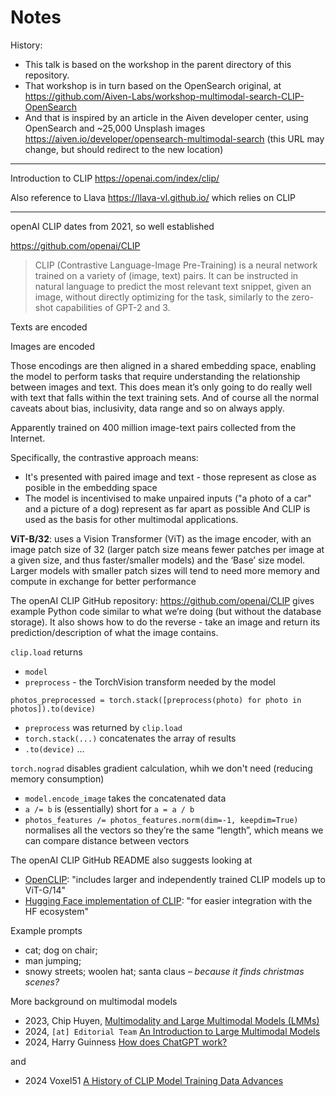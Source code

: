 # Notes

History:

- This talk is based on the workshop in the parent directory of this repository.
- That workshop is in turn based on the OpenSearch original, at
  https://github.com/Aiven-Labs/workshop-multimodal-search-CLIP-OpenSearch
- And that is inspired by an article in the Aiven developer center, using
  OpenSearch and ~25,000 Unsplash images
  https://aiven.io/developer/opensearch-multimodal-search
  (this URL may change, but should redirect to the new location)

----

Introduction to CLIP
https://openai.com/index/clip/ 

Also reference to Llava https://llava-vl.github.io/ which relies on CLIP

----

openAI CLIP dates from 2021, so well established

https://github.com/openai/CLIP
> CLIP (Contrastive Language-Image Pre-Training) is a neural network trained on
> a variety of (image, text) pairs. It can be instructed in natural language to
> predict the most relevant text snippet, given an image, without directly
> optimizing for the task, similarly to the zero-shot capabilities of GPT-2 and 3.

Texts are encoded

Images are encoded

Those encodings are then aligned in a shared embedding space, enabling the
model to perform tasks that require understanding the relationship between 
images and  text.
This does mean it’s only going to do really well with text that falls within the
text training sets.
And of course all the normal caveats about bias, inclusivity, data range and so
on always apply.

Apparently trained on 400 million image-text pairs collected from the Internet.

Specifically, the contrastive approach means:
- It's presented with paired image and text - those represent as close as 
  posible in the embedding space
- The model is incentivised to make unpaired inputs ("a photo of a car" and 
  a picture of a dog) represent as far apart as possible
And CLIP is used as the basis for other multimodal applications.

**ViT-B/32**:  uses a Vision Transformer (ViT) as the image encoder, with an
image patch size of 32 (larger patch size means fewer patches per image at a
given size, and thus faster/smaller models) and the ‘Base’ size model. Larger
models with smaller patch sizes will tend to need more memory and compute in
exchange for better performance

The openAI CLIP GitHub repository: https://github.com/openai/CLIP gives example
Python code similar to what we’re doing (but without the database storage). It
also shows how to do the reverse - take an image and return its
prediction/description of what the image contains.

`clip.load` returns
* `model`
* `preprocess` - the TorchVision transform needed by the model

`photos_preprocessed = torch.stack([preprocess(photo) for photo in photos]).to(device)`
* `preprocess` was returned by `clip.load`
* `torch.stack(...)` concatenates the array of results
* `.to(device)` …

`torch.nograd` disables gradient calculation, whih we don't need (reducing
memory consumption)
* `model.encode_image` takes the concatenated data
* `a /= b` is (essentially) short for `a = a / b`
* `photos_features /= photos_features.norm(dim=-1, keepdim=True)` normalises
  all the vectors so they’re the same “length”, which means we can compare
  distance between vectors

The openAI CLIP GitHub README also suggests looking at
* [OpenCLIP](https://github.com/mlfoundations/open_clip): "includes larger 
  and independently trained CLIP models up to ViT-G/14"
* [Hugging Face implementation of CLIP](https://huggingface.co/docs/transformers/model_doc/clip):
  "for easier integration with the HF ecosystem"

Example prompts
* cat; dog on chair;
* man jumping; 
* snowy streets; woolen hat; santa claus _– because it finds christmas 
  scenes?_

More background on multimodal models
* 2023, Chip Huyen, [Multimodality and Large Multimodal Models
  (LMMs)](https://huyenchip.com/2023/10/10/multimodal.html)
* 2024, `[at] Editorial Team` [An Introduction to Large Multimodal Models](https://www.alexanderthamm.com/en/blog/an-introduction-to-large-multimodal-models/)
* 2024, Harry Guinness [How does ChatGPT work?](https://zapier.com/blog/how-does-chatgpt-work/)

and

* 2024 Voxel51 [A History of CLIP Model Training Data Advances](https://voxel51.com/blog/a-history-of-clip-model-training-data-advances)

